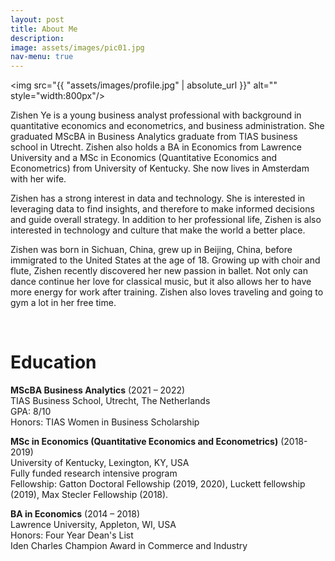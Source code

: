 ```yaml
---
layout: post
title: About Me
description: 
image: assets/images/pic01.jpg
nav-menu: true
---
```


<span class="image left"><img src="{{ "assets/images/profile.jpg" | absolute_url }}" alt="" style="width:800px"/></span>

Zishen Ye is a young business analyst professional with background in quantitative economics and econometrics, and business administration. She graduated MScBA in Business Analytics graduate from TIAS business school in Utrecht.  Zishen also holds a BA in Economics from Lawrence University and a MSc in Economics (Quantitative Economics and Econometrics) from University of Kentucky. She now lives in Amsterdam with her wife.  

Zishen has a strong interest in data and technology. She is interested in leveraging data to find insights, and therefore to make informed decisions and guide overall strategy. In addition to her professional life, Zishen is also interested in technology and culture that make the world a better place. 

Zishen was born in Sichuan, China, grew up in Beijing, China, before immigrated to the United States at the age of 18.  Growing up with choir and flute, Zishen recently discovered her new passion in ballet. Not only can dance continue her love for classical music, but it also allows her to have more energy for work after training. Zishen also loves traveling and going to gym a lot in her free time. 

<br/>

# Education

**MScBA Business Analytics** (2021 – 2022) <br/>
TIAS Business School, Utrecht, The Netherlands <br/>
GPA: 8/10  <br/>
Honors: TIAS Women in Business Scholarship


**MSc in Economics (Quantitative Economics and Econometrics)** (2018-2019) <br/>
University of Kentucky, Lexington, KY, USA <br/>
Fully funded research intensive program <br/>
Fellowship: Gatton Doctoral Fellowship (2019, 2020), Luckett fellowship (2019), Max Stecler Fellowship (2018).

**BA in Economics** (2014 – 2018) <br/>
Lawrence University, Appleton, WI, USA <br/>
Honors: Four Year Dean's List <br/>
        Iden Charles Champion Award in Commerce and Industry


